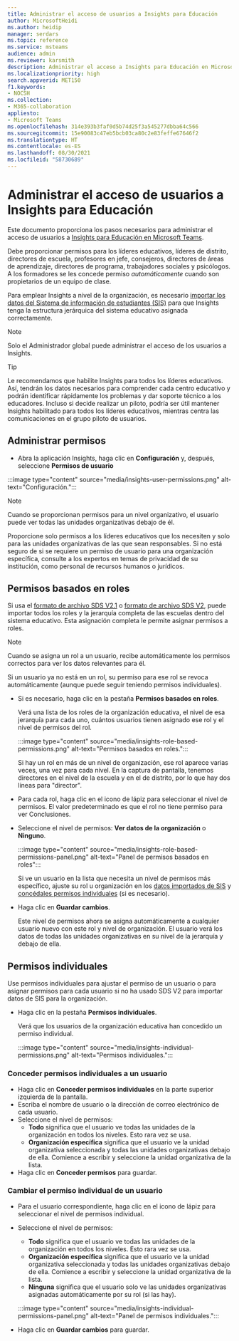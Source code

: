 ```yaml
---
title: Administrar el acceso de usuarios a Insights para Educación
author: MicrosoftHeidi
ms.author: heidip
manager: serdars
ms.topic: reference
ms.service: msteams
audience: admin
ms.reviewer: karsmith
description: Administrar el acceso a Insights para Educación en Microsoft Teams
ms.localizationpriority: high
search.appverid: MET150
f1.keywords:
- NOCSH
ms.collection:
- M365-collaboration
appliesto:
- Microsoft Teams
ms.openlocfilehash: 314e393b3faf0d5b74d25f3a545277dbba64c566
ms.sourcegitcommit: 15e90083c47eb5bcb03ca80c2e83feffe67646f2
ms.translationtype: HT
ms.contentlocale: es-ES
ms.lasthandoff: 08/30/2021
ms.locfileid: "58730689"
---
```

# <a name="manage-user-access-to-education-insights"></a>Administrar el acceso de usuarios a Insights para Educación

Este documento proporciona los pasos necesarios para administrar el acceso de usuarios a [Insights para Educación en Microsoft Teams](class-insights.md).

Debe proporcionar permisos para los líderes educativos, líderes de distrito, directores de escuela, profesores en jefe, consejeros, directores de áreas de aprendizaje, directores de programa, trabajadores sociales y psicólogos. A los formadores se les concede permiso *automáticamente* cuando son propietarios de un equipo de clase.

Para emplear Insights a nivel de la organización, es necesario [importar los datos del Sistema de información de estudiantes (SIS)](education-insights-sis-data-sync.md) para que Insights tenga la estructura jerárquica del sistema educativo asignada correctamente.

> [!NOTE]
> Solo el Administrador global puede administrar el acceso de los usuarios a Insights.

> [!TIP]
> Le recomendamos que habilite Insights para todos los líderes educativos. Así, tendrán los datos necesarios para comprender cada centro educativo y podrán identificar rápidamente los problemas y dar soporte técnico a los educadores. Incluso si decide realizar un piloto, podría ser útil mantener Insights habilitado para todos los líderes educativos, mientras centra las comunicaciones en el grupo piloto de usuarios.

## <a name="manange-permissions"></a>Administrar permisos

* Abra la aplicación Insights, haga clic en **Configuración** y, después, seleccione **Permisos de usuario**

:::image type="content" source="media/insights-user-permissions.png" alt-text="Configuración.":::

> [!NOTE]
> Cuando se proporcionan permisos para un nivel organizativo, el usuario puede ver todas las unidades organizativas debajo de él.
> 
> Proporcione solo permisos a los líderes educativos que los necesiten y solo para las unidades organizativas de las que sean responsables. Si no está seguro de si se requiere un permiso de usuario para una organización específica, consulte a los expertos en temas de privacidad de su institución, como personal de recursos humanos o jurídicos.

## <a name="role-based-permissions"></a>Permisos basados en roles

Si usa el [formato de archivo SDS V2.1](/schooldatasync/sds-v2.1-csv-file-format) o [formato de archivo SDS V2](/schooldatasync/sds-v2-csv-file-format), puede importar todos los roles y la jerarquía completa de las escuelas dentro del sistema educativo. Esta asignación completa le permite asignar permisos a roles. 

> [!NOTE]
> Cuando se asigna un rol a un usuario, recibe automáticamente los permisos correctos para ver los datos relevantes para él.
>
> Si un usuario ya no está en un rol, su permiso para ese rol se revoca automáticamente (aunque puede seguir teniendo permisos individuales).


* Si es necesario, haga clic en la pestaña **Permisos basados en roles**.

  Verá una lista de los roles de la organización educativa, el nivel de esa jerarquía para cada uno, cuántos usuarios tienen asignado ese rol y el nivel de permisos del rol. 
  
  :::image type="content" source="media/insights-role-based-permissions.png" alt-text="Permisos basados en roles.":::
  
  Si hay un rol en más de un nivel de organización, ese rol aparece varias veces, una vez para cada nivel. En la captura de pantalla, tenemos directores en el nivel de la escuela y en el de distrito, por lo que hay dos líneas para "director".
  
* Para cada rol, haga clic en el icono de lápiz para seleccionar el nivel de permisos. El valor predeterminado es que el rol no tiene permiso para ver Conclusiones.
* Seleccione el nivel de permisos: **Ver datos de la organización** o **Ninguno**.

  :::image type="content" source="media/insights-role-based-permissions-panel.png" alt-text="Panel de permisos basados en roles":::
  
  Si ve un usuario en la lista que necesita un nivel de permisos más específico, ajuste su rol u organización en los [datos importados de SIS](education-insights-sis-data-sync.md) y [concédales permisos individuales](#grant-individual-permission-to-a-user) (si es necesario).

* Haga clic en **Guardar cambios**.

  Este nivel de permisos ahora se asigna automáticamente a cualquier usuario nuevo con este rol y nivel de organización. El usuario verá los datos de todas las unidades organizativas en su nivel de la jerarquía y debajo de ella.  


## <a name="individual-permissions"></a>Permisos individuales

Use permisos individuales para ajustar el permiso de un usuario o para asignar permisos para cada usuario si no ha usado SDS V2 para importar datos de SIS para la organización.

* Haga clic en la pestaña **Permisos individuales**.
  
  Verá que los usuarios de la organización educativa han concedido un permiso individual. 
  
  :::image type="content" source="media/insights-individual-permissions.png" alt-text="Permisos individuales.":::
  
### <a name="grant-individual-permission-to-a-user"></a>Conceder permisos individuales a un usuario
* Haga clic en **Conceder permisos individuales** en la parte superior izquierda de la pantalla.
* Escriba el nombre de usuario o la dirección de correo electrónico de cada usuario.
* Seleccione el nivel de permisos:
  * **Todo** significa que el usuario ve todas las unidades de la organización en todos los niveles. Esto rara vez se usa.
  * **Organización específica** significa que el usuario ve la unidad organizativa seleccionada y todas las unidades organizativas debajo de ella. Comience a escribir y seleccione la unidad organizativa de la lista.
* Haga clic en **Conceder permisos** para guardar.

### <a name="change-the-individual-permission-of-a-user"></a>Cambiar el permiso individual de un usuario
* Para el usuario correspondiente, haga clic en el icono de lápiz para seleccionar el nivel de permisos individual.
* Seleccione el nivel de permisos:
  * **Todo** significa que el usuario ve todas las unidades de la organización en todos los niveles. Esto rara vez se usa.
  * **Organización específica** significa que el usuario ve la unidad organizativa seleccionada y todas las unidades organizativas debajo de ella. Comience a escribir y seleccione la unidad organizativa de la lista.
  * **Ninguna** significa que el usuario solo ve las unidades organizativas asignadas automáticamente por su rol (si las hay).
  
  :::image type="content" source="media/insights-individual-permissions-panel.png" alt-text="Panel de permisos individuales.":::

* Haga clic en **Guardar cambios** para guardar.

